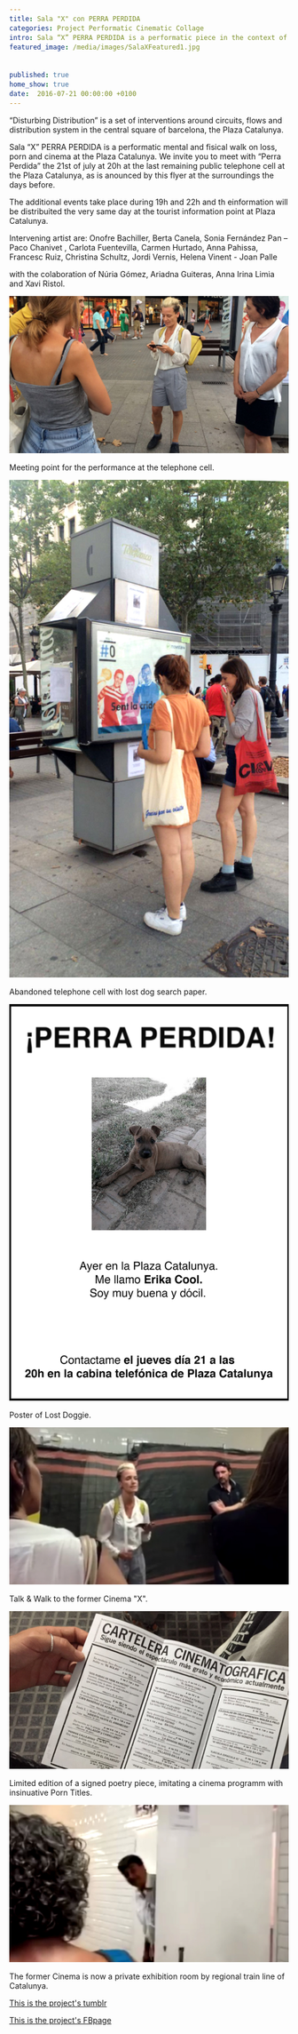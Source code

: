 ```yaml
---
title: Sala "X" con PERRA PERDIDA
categories: Project Performatic Cinematic Collage
intro: Sala “X” PERRA PERDIDA is a performatic piece in the context of the first visualization of a workgroup generated by a workshop at Hangar in spring 2016 with Francesc Ruiz. 
featured_image: /media/images/SalaXFeatured1.jpg


published: true
home_show: true
date:  2016-07-21 00:00:00 +0100
---
```


“Disturbing Distribution” is a set of interventions around circuits, flows and distribution system in the central square of barcelona, the Plaza Catalunya.

Sala “X” PERRA PERDIDA is a performatic mental and fisical walk on loss, porn and cinema at the Plaza Catalunya. We invite you to meet with “Perra Perdida” the 21st of july at 20h at the last remaining public telephone cell at the Plaza Catalunya, as is anounced by this flyer at the surroundings the days before.

The additional events take place during 19h and 22h and th einformation will be distribuited the very same day at the tourist information point at Plaza Catalunya.

Intervening artist are: Onofre Bachiller, Berta Canela, Sonia Fernández Pan – Paco Chanivet , Carlota Fuentevilla, Carmen Hurtado, Anna Pahissa, Francesc Ruiz, Christina Schultz, Jordi Vernis, Helena Vinent - Joan Palle 

with the colaboration of Núria Gómez, Ariadna Guiteras, Anna Irina Limia and Xavi Ristol. 

  
![image](/media/images/SalaX5.jpg)

Meeting point for the performance at the telephone cell.
  
![image](/media/images/SalaX6.jpg)

Abandoned telephone cell with lost dog search paper.

![image](/media/images/SalaX1.jpg)

Poster of Lost Doggie.

![image](/media/images/SalaX7.jpg)

Talk & Walk to the former Cinema "X".

![image](/media/images/SalaX3.jpg)

Limited edition of a signed poetry piece, imitating a cinema programm with insinuative Porn Titles.

![image](/media/images/SalaX8.jpg)

The former Cinema is now a private exhibition room by regional train line of Catalunya.

  
[This is the project's tumblr](http://distribucionperturbadora.tumblr.com/)

[This is the project's FBpage](https://www.facebook.com/distribucionperturbadora/)   